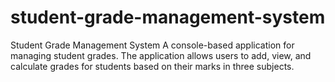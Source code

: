 # student-grade-management-system
Student Grade Management System  A console-based application for managing student grades. The application allows users to add, view, and calculate grades for students based on their marks in three subjects.
